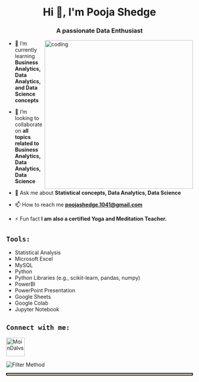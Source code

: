 <h1 align="center">Hi 👋, I'm Pooja Shedge</h1>
<h3 align="center">A passionate Data Enthusiast</h3>  
<img align="right" alt="coding" width="400" src="https://github.com/poojashedge12/Pooja-Shedge/assets/110235823/42c93183-b5cc-4559-a4a6-fa1ff5cd6887">


- 🌱 I’m currently learning **Business Analytics, Data Analytics, and Data Science concepts**

- 👯 I’m looking to collaborate on **all topics related to Business Analytics, Data Analytics, Data Science**

- 💬 Ask me about **Statistical concepts, Data Analytics, Data Science**

- 📫 How to reach me **poojashedge.1041@gmail.com**

- ⚡ Fun fact **I am also a certified Yoga and Meditation Teacher.**

## `Tools:`

- Statistical Analysis
- Microsoft Excel
- MySQL
- Python
- Python Libraries (e.g., scikit-learn, pandas, numpy)
- PowerBI
- PowerPoint Presentation
- Google Sheets
- Google Colab
- Jupyter Notebook

## `Connect with me:`
<p align="left">
<a href="https://www.linkedin.com/in/pooja-shedge-922a11246/" target="blank"><img align="center" src="https://img.icons8.com/color/344/linkedin-circled--v1.png" alt="MoinDalvs" height="50" width="50" /></a>
</p>

![Filter Method](https://static.wixstatic.com/media/3e99b9_f53a1cab95ae4dfd938a1bf6a1a62f49~mv2.gif)

<div style="align:center;
            display:fill;
            border-radius: false;
            border-style: solid;
            border-color:#000000;
            border-style: false;
            border-width: 2px;
            color:#CF673A;
            font-size:15px;
            font-family: Georgia;
            background-color:#E8DCCC;
            text-align:center;
            letter-spacing:0.1px;
            padding: 0.1em;">

